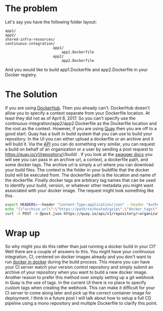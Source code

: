 # The problem

Let's say you have the following folder layout:
```
app1/
app2/
shared-infra-resources/
continuous-integration/
                      app1/
                          app1.Dockerfile
                      app2/
                          app2.Dockerfile
```
And you would like to build app1.Dockerfile and app2.Dockerfile in your Docker registry.

# The Solution

If you are using [DockerHub](https://hub.docker.com).
Then you already can't.
DockerHub doesn't allow you to specify a context separate from your Dockerfile location.
At least they did not as of April 8, 2017.
So you can't specify use the continuous-integration/app2/app2.Dockerfile as the Dockerfile location and the root as the context.
However, if you are using [Quay](https://quay.io) then you are off to a good start.
Quay has a built in build system that you can use to build your repository.
In the UI you can either upload a dockerfile or an archive and it will build it.
Via the [API](https://docs.quay.io/api/) you can do something very similar, you can request a build on behalf of an organization or a user by sending a post request to https://quay.io/v1/repository/<organization or user name>/<repository name>/build/ .
If you look at the [swagger docs](http://docs.quay.io/api/swagger/) you will see you can pass in an archive url, a context, a dockerfile path, and some docker tags.
The archive url is simply a url where you can download your build files.
The context is the folder in your buildfile that the docker build will be executed from.
The dockerfile path is the location and name of the dockerfile.
Finally docker tags are arbitrary tag names that can be used to identify your build, version, or whatever other metadata you might want associated with your docker image.
The request might look something like this.
```bash
export HEADERS=--header "Content-Type:application/json" --header "Authorization:Bearer <my oauth token or my robot token>"
echo "{\"archive_url\":\"https://path/to/hosted/gzip\",\"docker_tags\":[\"<my tag here>\"],\"context\":\"/my/context\",\"dockerfile_path\":\"/my/context/<dockerfile name>\"}" > post.json
curl -X POST -d @post.json https://quay.io/api/v1/repository/<organization or user name>/<repository name>/build/ $HEADERS
```


# Wrap up

So why might you do this rather than just running a docker build in your CI?
Well there are a couple of answers to this.
You might have your continuous integration, CI, centered on docker images already and you don't want to run [docker in docker](https://jpetazzo.github.io/2015/09/03/do-not-use-docker-in-docker-for-ci/) during the build process.
This means you can have your CI server watch your version control repository and simply submit an archive of your repository when you want to build a new docker image.
Another reason to prefer this method over simply setting up a git webhook in Quay is the use of tags.
In the current UI there is no place to specify custom tags when creating the webhook.
This can make it difficult for your CI server to come along later and pick up the correct container image for deployment.
I think in a future post I will talk about how to setup a full CD pipeline using a mono repository and multiple Dockerfile to clarify this point.

